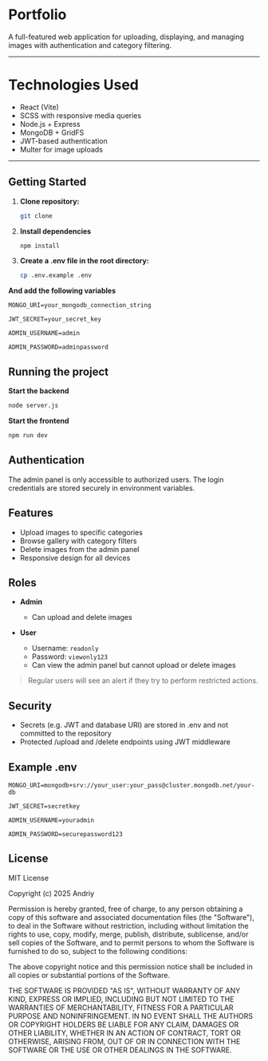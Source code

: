 # Portfolio

A full-featured web application for uploading, displaying, and managing images with authentication and category filtering.

---

# Technologies Used

- React (Vite)
- SCSS with responsive media queries
- Node.js + Express
- MongoDB + GridFS
- JWT-based authentication
- Multer for image uploads

---

## Getting Started

1.  **Clone repository:**

    ```bash
    git clone
    ```

2.  **Install dependencies**

    ```bash
    npm install
    ```

3.  **Create a .env file in the root directory:**

    ```bash
    cp .env.example .env
    ```

**And add the following variables**

```env
MONGO_URI=your_mongodb_connection_string

JWT_SECRET=your_secret_key

ADMIN_USERNAME=admin

ADMIN_PASSWORD=adminpassword

```

## Running the project

**Start the backend**

```bash
node server.js
```

**Start the frontend**

```bash
npm run dev
```

## Authentication

The admin panel is only accessible to authorized users. The login credentials are stored securely in environment variables.

## Features

- Upload images to specific categories
- Browse gallery with category filters
- Delete images from the admin panel
- Responsive design for all devices

## Roles

- **Admin**

  - Can upload and delete images

- **User**
  - Username: `readonly`
  - Password: `viewonly123`
  - Can view the admin panel but cannot upload or delete images

> Regular users will see an alert if they try to perform restricted actions.

## Security

- Secrets (e.g. JWT and database URI) are stored in .env and not committed to the repository
- Protected /upload and /delete endpoints using JWT middleware

## Example .env

```env
MONGO_URI=mongodb+srv://your_user:your_pass@cluster.mongodb.net/your-db

JWT_SECRET=secretkey

ADMIN_USERNAME=youradmin

ADMIN_PASSWORD=securepassword123
```

## License

MIT License

Copyright (c) 2025 Andriy

Permission is hereby granted, free of charge, to any person obtaining a copy
of this software and associated documentation files (the "Software"), to deal
in the Software without restriction, including without limitation the rights
to use, copy, modify, merge, publish, distribute, sublicense, and/or sell
copies of the Software, and to permit persons to whom the Software is
furnished to do so, subject to the following conditions:

The above copyright notice and this permission notice shall be included in all
copies or substantial portions of the Software.

THE SOFTWARE IS PROVIDED "AS IS", WITHOUT WARRANTY OF ANY KIND, EXPRESS OR
IMPLIED, INCLUDING BUT NOT LIMITED TO THE WARRANTIES OF MERCHANTABILITY,
FITNESS FOR A PARTICULAR PURPOSE AND NONINFRINGEMENT. IN NO EVENT SHALL THE
AUTHORS OR COPYRIGHT HOLDERS BE LIABLE FOR ANY CLAIM, DAMAGES OR OTHER
LIABILITY, WHETHER IN AN ACTION OF CONTRACT, TORT OR OTHERWISE, ARISING FROM,
OUT OF OR IN CONNECTION WITH THE SOFTWARE OR THE USE OR OTHER DEALINGS IN THE
SOFTWARE.
